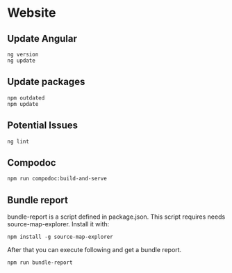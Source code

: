 # Website

## Update Angular

```
ng version
ng update
```

## Update packages

```
npm outdated
npm update
```

## Potential Issues

```
ng lint
```

## Compodoc

```
npm run compodoc:build-and-serve
```

## Bundle report
bundle-report is a script defined in package.json. This script requires needs source-map-explorer. Install it with:

```
npm install -g source-map-explorer
```

After that you can execute following and get a bundle report.
```
npm run bundle-report
```
